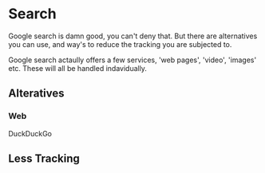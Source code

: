 # Search

Google search is damn good, you can't deny that. But there are alternatives you can use, and way's to reduce the tracking you are subjected to.

Google search actaully offers a few services, 'web pages', 'video', 'images' etc. These will all be handled indavidually.

## Alteratives

### Web

DuckDuckGo

## Less Tracking
